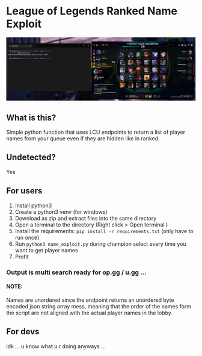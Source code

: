 # League of Legends Ranked Name Exploit

![Ranked Que](name_exploit.png)

## What is this?
Simple python function that uses LCU endpoints to return a list of player names from your queue even if they are hidden like in ranked.

## Undetected?
Yes

## For users

1. Install python3
1. Create a python3 venv (for windows)
1. Download as zip and extract files into the same directory
1. Open a terminal to the directory (Right click > Open terminal ) 
1. Install the requirements: `pip install -r requirements.txt` (only have to run once)
1. Run `python3 name_exploit.py`  during champion select every time you want to get player names
1. Profit

### Output is multi search ready for op.gg / u.gg ...

#### NOTE:
Names are unordered since the endpoint returns an unordered byte encoded json string array mess, meaning that the order of the names form the script are not aligned with the actual player names in the lobby.

## For devs
idk ... u know what u r doing anyways ... 
